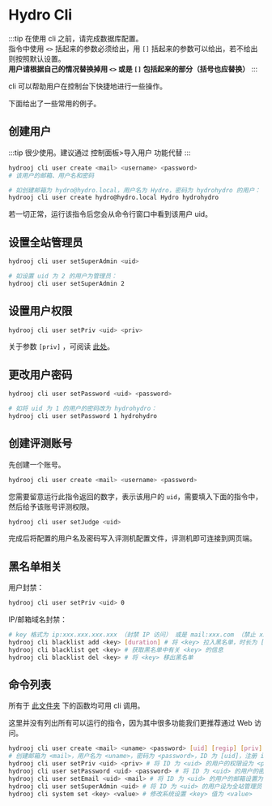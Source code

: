 # Hydro Cli

:::tip
在使用 cli 之前，请完成数据库配置。  
指令中使用 `<>` 括起来的参数必须给出，用 `[]` 括起来的参数可以给出，若不给出则按照默认设置。  
**用户请根据自己的情况替换掉用 `<>` 或是 `[]` 包括起来的部分（括号也应替换）**
:::

cli 可以帮助用户在控制台下快捷地进行一些操作。

下面给出了一些常用的例子。

## 创建用户

:::tip
很少使用。建议通过 控制面板>导入用户 功能代替
:::

```sh
hydrooj cli user create <mail> <username> <password>
# 该用户的邮箱、用户名和密码

# 如创建邮箱为 hydro@hydro.local，用户名为 Hydro，密码为 hydrohydro 的用户：
hydrooj cli user create hydro@hydro.local Hydro hydrohydro
```

若一切正常，运行该指令后您会从命令行窗口中看到该用户 uid。

## 设置全站管理员

```sh
hydrooj cli user setSuperAdmin <uid>

# 如设置 uid 为 2 的用户为管理员：
hydrooj cli user setSuperAdmin 2
```

## 设置用户权限

```sh
hydrooj cli user setPriv <uid> <priv>
```

关于参数 `[priv]` ，可阅读 [此处](/dev/PERM_PRIV/)。

## 更改用户密码

```sh
hydrooj cli user setPassword <uid> <password>

# 如将 uid 为 1 的用户的密码改为 hydrohydro：
hydrooj cli user setPassword 1 hydrohydro
```

## 创建评测账号

先创建一个账号。

```sh
hydrooj cli user create <mail> <username> <password>
```

您需要留意运行此指令返回的数字，表示该用户的 `uid`，需要填入下面的指令中，然后给予该账号评测权限。

```sh
hydrooj cli user setJudge <uid>
```

完成后将配置的用户名及密码写入评测机配置文件，评测机即可连接到网页端。

## 黑名单相关

用户封禁：

```sh
hydrooj cli user setPriv <uid> 0
```

IP/邮箱域名封禁：

```sh
# key 格式为 ip:xxx.xxx.xxx.xxx （封禁 IP 访问） 或是 mail:xxx.com （禁止 xxx.com 的邮箱注册）
hydrooj cli blacklist add <key> [duration] # 将 <key> 拉入黑名单，时长为 [duration] （默认一年，若 duration=0 则永久封禁）
hydrooj cli blacklist get <key> # 获取黑名单中有关 <key> 的信息
hydrooj cli blacklist del <key> # 将 <key> 移出黑名单
```

## 命令列表

所有于 [此文件夹](https://github.com/hydro-dev/Hydro/tree/master/packages/hydrooj/src/model) 下的函数均可用 cli 调用。

这里并没有列出所有可以运行的指令，因为其中很多功能我们更推荐通过 Web 访问。

```sh
hydrooj cli user create <mail> <uname> <password> [uid] [regip] [priv]
# 创建邮箱为 <mail>，用户名为 <uname>，密码为 <password>，ID 为 [uid]，注册 ip 为 [regip]，权限为 [priv] 的用户
hydrooj cli user setPriv <uid> <priv> # 将 ID 为 <uid> 的用户的权限设为 <priv>
hydrooj cli user setPassword <uid> <password> # 将 ID 为 <uid> 的用户的密码设置为 <password>
hydrooj cli user setEmail <uid> <mail> # 将 ID 为 <uid> 的用户的邮箱设置为 <mail>
hydrooj cli user setSuperAdmin <uid> # 将 ID 为 <uid> 的用户设为全站管理员
hydrooj cli system set <key> <value> # 修改系统设置 <key> 值为 <value>
```
